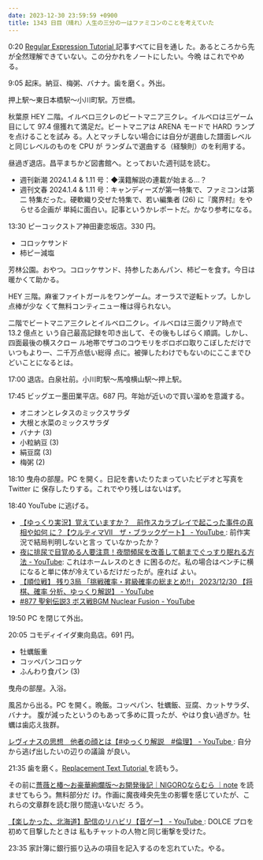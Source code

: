 ```yaml
---
date: 2023-12-30 23:59:59 +0900
title: 1343 日目（晴れ）人生の三分の一はファミコンのことを考えていた
---
```


0:20 [Regular Expression Tutorial
](https://www.regular-expressions.info/tutorialcnt.html) 記事すべてに目を通し
た。あるところから先が全然理解できていない。この分かれをノートにしたい。今晩
はこれでやめる。

9:05 起床。納豆、梅粥、バナナ。歯を磨く。外出。

押上駅～東日本橋駅～小川町駅。万世橋。

秋葉原 HEY 二階。イルベロ三クレのビートマニア三クレ。イルベロは三ゲーム目にして
97.4 億獲れて満足だ。ビートマニアは ARENA モードで HARD ランプを点けることを試み
る。人とマッチしない場合には自分が選曲した譜面レベルと同じレベルのものを CPU が
ランダムで選曲する（経験則）のを利用する。

昼過ぎ退店。昌平まちかど図書館へ。とっておいた週刊誌を読む。

* 週刊新潮 2024.1.4 &amp; 1.11 号：◆漢籍解説の連載が始まる…？
* 週刊文春 2024.1.4 &amp; 1.11 号：キャンディーズが第一特集で、ファミコンは第二
  特集だった。硬軟織り交ぜた特集で、若い編集者 (26) に『魔界村』をやらせる企画が
  単純に面白い。記事というかレポートだ。かなり参考になる。

13:30 ピーコックストア神田妻恋坂店。330 円。

* コロッケサンド
* 柿ピー減塩

芳林公園。おやつ。コロッケサンド、持参したあんパン、柿ピーを食す。今日は暖かくて助かる。

HEY 三階。麻雀ファイトガールをワンゲーム。オーラスで逆転トップ。しかし点棒が少な
くて無料コンティニュー権は得られない。

二階でビートマニア三クレとイルベロ二クレ。イルベロは三面クリア時点で 13.2 億点と
いう自己最高記録を叩き出して、その後もしばらく順調。しかし、四面最後の横スクロー
ル地帯でザコのコウモリをボロボロ取りこぼしただけでいつもより一、二千万点低い総得
点に。被弾したわけでもないのにここまでひどいことになるとは。

17:00 退店。白泉社前。小川町駅～馬喰横山駅～押上駅。

17:45 ビッグエー墨田業平店。687 円。年始が近いので買い溜めを意識する。

* オニオンとレタスのミックスサラダ
* 大根と水菜のミックスサラダ
* バナナ (3)
* 小粒納豆 (3)
* 絹豆腐 (3)
* 梅粥 (2)

18:10 曳舟の部屋。PC を開く。日記を書いたりたまっていたビデオと写真を Twitter に
保存したりする。これでやり残しはないはず。

18:40 YouTube に逃げる。

* [【ゆっくり実況】覚えていますか？　前作スカラブレイで起こった事件の真相や如何
  に？【ウルティマⅦ　ザ・ブラックゲート】 - YouTube
  ](https://www.youtube.com/watch?v=WdjDnUTrOIM): 前作実況で結局判明しないと言っ
  ていなかったか？
* [夜に排尿で目覚める人要注意！夜間頻尿を改善して朝までぐっすり眠れる方法 -
  YouTube](https://www.youtube.com/watch?v=mvgf7WNAJKU): これはホームレスのとき
  に困るのだ。私の場合はベンチに横になると単に体が冷えているだけだったが。座れば
  よい。
* [【順位戦】 残り3局 「挑戦確率・昇級確率の総まとめ!!」 2023/12/30 【将棋、確率
  分析、ゆっくり解説】 - YouTube](https://www.youtube.com/watch?v=5j_NNTiR7CY)
* [#877 聖剣伝説3 ボス戦BGM Nuclear Fusion - YouTube
  ](https://www.youtube.com/watch?v=FdmHz0DANSo)

19:50 PC を閉じて外出。

20:05 コモディイイダ東向島店。691 円。

* 牡蠣飯重
* コッペパンコロッケ
* ふんわり食パン (3)

曳舟の部屋。入浴。

風呂から出る。PC を開く。晩飯。コッペパン、牡蠣飯、豆腐、カットサラダ、バナナ。
腹が減ったというのもあって多めに買ったが、やはり食い過ぎか。牡蠣は歯応え抜群。

[レヴィナスの思想　他者の顔とは【#ゆっくり解説　#倫理】 - YouTube
](https://www.youtube.com/watch?v=G70gFhWYedg): 自分から逃げ出したいの辺りの議論
が良い。

21:35 歯を磨く。[Replacement Text Tutorial
](https://www.regular-expressions.info/replacetutorial.html) を読もう。

その前に[薔薇と椿〜お豪華絢爛版〜お開発後記｜NIGOROならむら
｜note](https://note.com/naramura/m/m4ddff8353e2a) を読ませてもらう。無料部分だ
け。作画に魔夜峰央先生の影響を感じていたが、これらの文章群を読む限り間違いないだ
ろう。

[【楽しかった、北海道】配信のリハビリ【音ゲー】 - YouTube
](https://www.youtube.com/watch?v=_zKXln83hmM): DOLCE プロを初めて目撃したときは
私もチャットの人物と同じ衝撃を受けた。

23:35 家計簿に銀行振り込みの項目を記入するのを忘れていた。やる。
